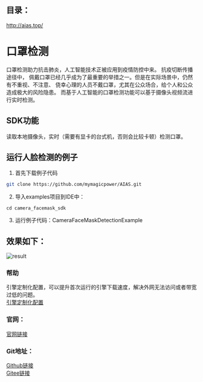 ## 目录：
http://aias.top/

# 口罩检测
口罩检测助力抗击肺炎，人工智能技术正被应用到疫情防控中来。 抗疫切断传播途径中，
佩戴口罩已经几乎成为了最重要的举措之一。但是在实际场景中，仍然有不重视、不注意、
侥幸心理的人员不戴口罩，尤其在公众场合，给个人和公众造成极大的风险隐患。 
而基于人工智能的口罩检测功能可以基于摄像头视频流进行实时检测。

## SDK功能
读取本地摄像头，实时（需要有显卡的台式机，否则会比较卡顿）检测口罩。

## 运行人脸检测的例子
1. 首先下载例子代码
```bash
git clone https://github.com/mymagicpower/AIAS.git
```

2. 导入examples项目到IDE中：
```
cd camera_facemask_sdk
```

3. 运行例子代码：CameraFaceMaskDetectionExample


## 效果如下：
![result](https://aias-home.oss-cn-beijing.aliyuncs.com/AIAS/mask_sdk/face-masks.png)


### 帮助 
引擎定制化配置，可以提升首次运行的引擎下载速度，解决外网无法访问或者带宽过低的问题。         
[引擎定制化配置](http://aias.top/engine_cpu.html)

### 官网：
[官网链接](http://www.aias.top/)

### Git地址：   
[Github链接](https://github.com/mymagicpower/AIAS)    
[Gitee链接](https://gitee.com/mymagicpower/AIAS)   